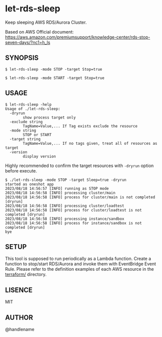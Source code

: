 # let-rds-sleep

Keep sleeping AWS RDS/Aurora Cluster.

Based on AWS Official document: https://aws.amazon.com/premiumsupport/knowledge-center/rds-stop-seven-days/?nc1=h_ls

## SYNOPSIS

```console
$ let-rds-sleep -mode STOP -target Stop=true
```

```console
$ let-rds-sleep -mode START -target Stop=true
```
## USAGE

```console
$ let-rds-sleep -help
Usage of ./let-rds-sleep:
  -dryrun
    	show process target only
  -exclude string
    	TagName=Value,... If Tag exists exclude the resource
  -mode string
    	STOP or START
  -target string
    	TagName=Value,... If no tags given, treat all of resources as target
  -version
    	display version
```

Highly recommended to confirm the target resources with `-dryrun` option before execute.

```console
$ ./let-rds-sleep -mode STOP -target Sleep=true -dryrun
started as oneshot app
2023/08/18 14:56:57 [INFO] running as STOP mode
2023/08/18 14:56:58 [INFO] processing cluster/main
2023/08/18 14:56:58 [INFO] process for cluster/main is not completed [dryrun]
2023/08/18 14:56:58 [INFO] processing cluster/loadtest
2023/08/18 14:56:58 [INFO] process for cluster/loadtest is not completed [dryrun]
2023/08/18 14:56:58 [INFO] processing instance/sandbox
2023/08/18 14:56:58 [INFO] process for instance/sandbox is not completed [dryrun]
bye
```

## SETUP

This tool is supposed to run periodically as a Lambda function.
Create a function to stop/start RDS/Aurora and invoke them with EventBridge Event Rule.
Please refer to the definition examples of each AWS resource in the [terraform/](https://github.com/handlename/let-rds-sleep) directory.

## LISENCE

MIT

## AUTHOR

@handlename
